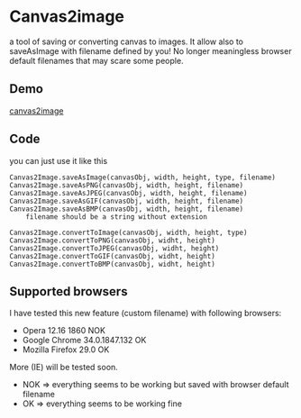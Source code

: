 # Canvas2image #
a tool of saving or converting canvas to images. It allow also to saveAsImage
with filename defined by you! No longer meaningless browser default 
filenames that may scare some people.

## Demo ##
[canvas2image](http://mbochynski.github.io/canvas2image/index.html)

## Code ##
you can just use it like this
		
    Canvas2Image.saveAsImage(canvasObj, width, height, type, filename)
    Canvas2Image.saveAsPNG(canvasObj, width, height, filename)
    Canvas2Image.saveAsJPEG(canvasObj, width, height, filename)
    Canvas2Image.saveAsGIF(canvasObj, width, height, filename)
    Canvas2Image.saveAsBMP(canvasObj, width, height, filename)
		filename should be a string without extension
    
    Canvas2Image.convertToImage(canvasObj, width, height, type)
    Canvas2Image.convertToPNG(canvasObj, widht, height)
    Canvas2Image.convertToJPEG(canvasObj, widht, height)
    Canvas2Image.convertToGIF(canvasObj, widht, height)
    Canvas2Image.convertToBMP(canvasObj, widht, height)

## Supported browsers ##

I have tested this new feature (custom filename) with following browsers:
- Opera 12.16 1860 NOK
- Google Chrome 34.0.1847.132 OK
- Mozilla Firefox 29.0 OK

More (IE) will be tested soon.

- NOK => everything seems to be working but saved with browser default filename
- OK => everything seems to be working fine
